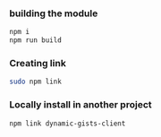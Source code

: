 ### building the module
```sh
npm i
npm run build
```

### Creating link

```sh
sudo npm link
```


### Locally install in another project

```sh
npm link dynamic-gists-client
```